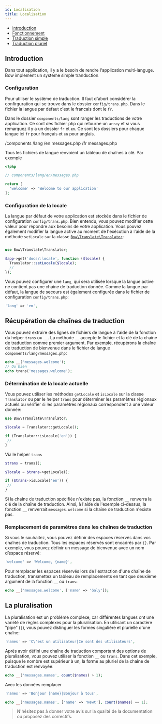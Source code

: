 ```yaml
---
id: Localisation
title: Localisation
---
```


- [Introduction](#introduction)
- [Fonctionnement](#fonctionement)
- [Traduction simple](#traduction-simple)
- [Traduction pluriel](#traduction-pluriel)

## Introduction

Dans tout application, il y a le besoin de rendre l'application multi-languge. Bow implement un systeme simple tranduction.

### Configuration

Pour utiliser le système de traduction. Il faut d'abort considérer la confirguration qui se trouve dans le dossier `config/trans.php`. Dans le fichier la langue par defaut c'est le francais dont le `fr`.

Dans le dossier `components/lang` sont ranger les traductions de votre application. Ce sont des fichier php qui retourne un `array` et si vous remarquez il y a un dossier `fr` et `en`. Ce sont les dossiers pour chaque langue ici `fr` pour français et `en` pour anglais.

  /components
    /lang
      /en
        messages.php
      /fr
        messages.php

Tous les fichiers de langue renvoient un tableau de chaînes à clé. Par exemple

```php
<?php

// components/lang/en/messages.php

return [
  'welcome' => 'Welcome to our application'
];
```

### Configuration de la locale

La langue par défaut de votre application est stockée dans le fichier de configuration `config/trans.php`. Bien entendu, vous pouvez modifier cette valeur pour répondre aux besoins de votre application. Vous pouvez également modifier la langue active au moment de l'exécution à l'aide de la méthode `setLocale` sur la classe [`Bow\Translate\Translator`](https://bowphp.github.com/api/master/Bow/Translate/Translator.html):

```php

use Bow\Translate\Translator;

$app->get('docs/:locale', function ($locale) {
  Translator::setLocale($locale);
  //
});
```

Vous pouvez configurer une `lang`, qui sera utilisée lorsque la langue active ne contient pas une chaîne de traduction donnée. Comme la langue par défaut, la langue de secours est également configurée dans le fichier de configuration `config/trans.php`:

```php
'lang' => 'en',
```

## Récupération de chaînes de traduction

Vous pouvez extraire des lignes de fichiers de langue à l'aide de la fonction du helper `trans` ou `__`. La méthode `__` accepte le fichier et la clé de la chaîne de traduction comme premier argument. Par exemple, récupérons la chaîne de traduction de bienvenue dans le fichier de langue `components/lang/messages.php`:

```php
echo __('messages.welcome');
// Ou bien
echo trans('messages.welcome');
```

### Détermination de la locale actuelle

Vous pouvez utiliser les méthodes `getLocale` et `isLocale` sur la classe `Translator` ou par le helper `trans` pour déterminer les paramètres régionaux actuels ou vérifier si les paramètres régionaux correspondent à une valeur donnée:

```php
use Bow\Translate\Translator;

$locale = Translator::getLocale();

if (Translator::isLocale('en')) {
 //
}
```

Via le helper `trans`

```php
$trans = trans();

$locale = $trans->getLocale();

if ($trans->isLocale('en')) {
 //
}
```

Si la chaîne de traduction spécifiée n'existe pas, la fonction `__` renverra la clé de la chaîne de traduction. Ainsi, à l'aide de l'exemple ci-dessus, la fonction `__` renverrait `messages.welcome` si la chaîne de traduction n'existe pas.

### Remplacement de paramètres dans les chaînes de traduction

Si vous le souhaitez, vous pouvez définir des espaces réservés dans vos chaînes de traduction. Tous les espaces réservés sont encadrés par `{}`. Par exemple, vous pouvez définir un message de bienvenue avec un nom d’espace réservé:

```php
'welcome' => 'Welcome, {name}',
```

Pour remplacer les espaces réservés lors de l'extraction d'une chaîne de traduction, transmettez un tableau de remplacements en tant que deuxième argument de la fonction `__` ou `trans`:

```php
echo __('messages.welcome', ['name' => 'Galy']);
```

## La pluralisation

La pluralisation est un problème complexe, car différentes langues ont une variété de règles complexes pour la pluralisation. En utilisant un caractère "pipe" (`|`), vous pouvez distinguer les formes singulière et plurielle d'une chaîne:

```php
'names' => 'C\'est un utilisateur|Ce sont des utilisateurs',
```

Après avoir défini une chaîne de traduction comportant des options de pluralisation, vous pouvez utiliser la fonction `__` ou `trans`. Dans cet exemple, puisque le nombre est supérieur à un, la forme au pluriel de la chaîne de traduction est renvoyée:

```php
echo __('messages.names', count($names) > 1);
```

Avec les données remplacer

```php
'names' => 'Bonjour {name}|Bonjour à tous',
```

```php
echo __('messages.names', ['name' => 'Newt'], count($names) == 1);
```

> N'hésitez pas à donner votre avis sur la qualité de la documentation ou proposez des correctifs.